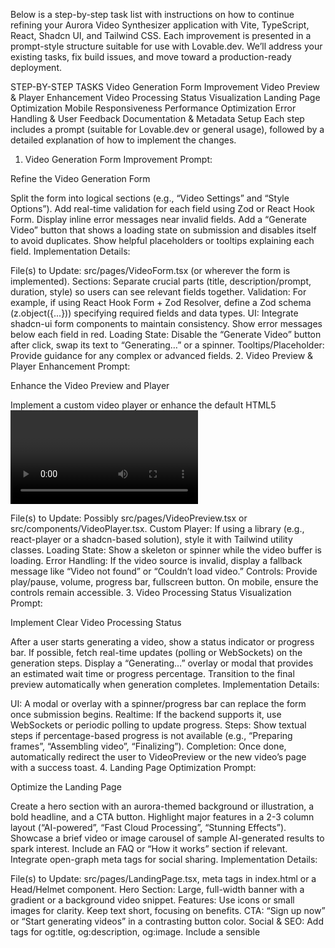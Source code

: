 Below is a step-by-step task list with instructions on how to continue refining your Aurora Video Synthesizer application with Vite, TypeScript, React, Shadcn UI, and Tailwind CSS. Each improvement is presented in a prompt-style structure suitable for use with Lovable.dev. We’ll address your existing tasks, fix build issues, and move toward a production-ready deployment.

STEP-BY-STEP TASKS
Video Generation Form Improvement
Video Preview & Player Enhancement
Video Processing Status Visualization
Landing Page Optimization
Mobile Responsiveness
Performance Optimization
Error Handling & User Feedback
Documentation & Metadata Setup
Each step includes a prompt (suitable for Lovable.dev or general usage), followed by a detailed explanation of how to implement the changes.

1. Video Generation Form Improvement
   Prompt:

Refine the Video Generation Form

Split the form into logical sections (e.g., “Video Settings” and “Style Options”).
Add real-time validation for each field using Zod or React Hook Form.
Display inline error messages near invalid fields.
Add a “Generate Video” button that shows a loading state on submission and disables itself to avoid duplicates.
Show helpful placeholders or tooltips explaining each field.
Implementation Details:

File(s) to Update: src/pages/VideoForm.tsx (or wherever the form is implemented).
Sections: Separate crucial parts (title, description/prompt, duration, style) so users can see relevant fields together.
Validation: For example, if using React Hook Form + Zod Resolver, define a Zod schema (z.object({...})) specifying required fields and data types.
UI: Integrate shadcn-ui form components to maintain consistency. Show error messages below each field in red.
Loading State: Disable the “Generate Video” button after click, swap its text to “Generating…” or a spinner.
Tooltips/Placeholder: Provide guidance for any complex or advanced fields. 2. Video Preview & Player Enhancement
Prompt:

Enhance the Video Preview and Player

Implement a custom video player or enhance the default HTML5 <video> with a consistent aurora theme.
Add playback controls, loading state, and error fallback if the video fails to load.
Display metadata (title, creation date, duration) near the player.
Allow full-screen toggling or a popout option.
Implementation Details:

File(s) to Update: Possibly src/pages/VideoPreview.tsx or src/components/VideoPlayer.tsx.
Custom Player: If using a library (e.g., react-player or a shadcn-based solution), style it with Tailwind utility classes.
Loading State: Show a skeleton or spinner while the video buffer is loading.
Error Handling: If the video source is invalid, display a fallback message like “Video not found” or “Couldn’t load video.”
Controls: Provide play/pause, volume, progress bar, fullscreen button. On mobile, ensure the controls remain accessible. 3. Video Processing Status Visualization
Prompt:

Implement Clear Video Processing Status

After a user starts generating a video, show a status indicator or progress bar.
If possible, fetch real-time updates (polling or WebSockets) on the generation steps.
Display a “Generating…” overlay or modal that provides an estimated wait time or progress percentage.
Transition to the final preview automatically when generation completes.
Implementation Details:

UI: A modal or overlay with a spinner/progress bar can replace the form once submission begins.
Realtime: If the backend supports it, use WebSockets or periodic polling to update progress.
Steps: Show textual steps if percentage-based progress is not available (e.g., “Preparing frames”, “Assembling video”, “Finalizing”).
Completion: Once done, automatically redirect the user to VideoPreview or the new video’s page with a success toast. 4. Landing Page Optimization
Prompt:

Optimize the Landing Page

Create a hero section with an aurora-themed background or illustration, a bold headline, and a CTA button.
Highlight major features in a 2-3 column layout (“AI-powered”, “Fast Cloud Processing”, “Stunning Effects”).
Showcase a brief video or image carousel of sample AI-generated results to spark interest.
Include an FAQ or “How it works” section if relevant.
Integrate open-graph meta tags for social sharing.
Implementation Details:

File(s) to Update: src/pages/LandingPage.tsx, meta tags in index.html or a Head/Helmet component.
Hero Section: Large, full-width banner with a gradient or a background video snippet.
Features: Use icons or small images for clarity. Keep text short, focusing on benefits.
CTA: “Sign up now” or “Start generating videos” in a contrasting button color.
Social & SEO: Add <meta> tags for og:title, og:description, og:image. Include a sensible <title> and <meta name='description'>. 5. Mobile Responsiveness
Prompt:

Ensure Full Mobile Responsiveness

Test each component (Navigation, Dashboard, Forms, Video Preview) on small screens (320px+).
Convert multi-column layouts to single column on narrow devices.
Use a mobile-friendly hamburger menu or bottom tab bar for navigation.
Verify all clickable/tappable areas have sufficient size and spacing.
Implementation Details:

File(s) to Check: All layout components (NavigationBar, Dashboard, VideoForm, etc.).
Tailwind Responsive Classes: md:, lg:, xl: breaks. For example, grid grid-cols-1 sm:grid-cols-2 lg:grid-cols-4 for a responsive grid.
Nav: Hide the desktop nav links behind a hamburger icon using @media (max-width: ...) or Tailwind breakpoints.
Check: Confirm no horizontal scrollbars or overflow. If found, adjust widths or use overflow-hidden.
Testing: Emulate devices in browser dev tools and ensure all critical functionality remains accessible. 6. Performance Optimization
Prompt:

Optimize Performance and Build Size

Implement code splitting with dynamic imports for heavy modules (video player, advanced forms).
Lazy-load images/video thumbnails on the dashboard.
Compress or convert images to modern formats (WebP/AVIF) for faster load times.
Remove unused dependencies and console logs.
Monitor bundle size with Vite’s analyzer plugin.
Implementation Details:

Dynamic Import: For large components, const VideoPlayer = React.lazy(() => import('./VideoPlayer')).
Lazy Loading: Only load media when visible (e.g., react-lazyload or Intersection Observer).
Bundling: Use rollup-plugin-visualizer or Vite’s built-in stats to see what's large.
Cleanup: Remove console.log statements or dev-only code.
Testing: Use Lighthouse or Chrome dev tools Performance tab to measure improvement. 7. Error Handling & User Feedback
Prompt:

Enhance Error Handling and User Feedback

Display form validation errors inline with a red accent and short messages.
Show toast notifications for server errors (auth, video generation) with retry options.
Use a React Error Boundary to catch unexpected crashes and show a user-friendly fallback.
For successful actions (video generation completed, user profile saved), show a brief success toast.
Implementation Details:

Toast: Possibly the shadcn-ui toast. Provide a short description and an “X” close icon.
Inline Validation: Use the validation from Step 1. For errors, highlight the field border in red.
Server Errors: E.g., if /generate-video fails, show a toast “We couldn’t generate your video. Try again or come back later.”
Error Boundary: Wrap top-level routes or components in an <ErrorBoundary> to handle uncaught exceptions. Display fallback UI instead of a blank screen. 8. Documentation & Metadata Setup
Prompt:

Add Comprehensive Documentation and Metadata

Expand README.md with installation steps, environment variables, usage instructions, and deployment guidelines.
Write a “How To Use” doc that covers key flows (uploading prompts, generating videos, previewing results).
Add licensing info (LICENSE file) if needed.
Include a CHANGELOG.md for major changes.
Ensure meta tags (title, description, favicon) are properly set for the final build.
Implementation Details:

README: Outline the project purpose, usage, contributing guidelines, environment variables.
How To Use: A separate markdown file in /docs or part of the README. Step through the user’s journey from sign-up to final video.
License: MIT or another license, placed in root as LICENSE.
Changelog: Summarize major features, bug fixes.
Meta Tags: In index.html or a <Helmet> component for React. Provide <title> and <meta name="description">.
FINAL NOTES
Address Build Failures: Follow the Lovable.dev error messages carefully. Often, small tweaks like removing unused imports, properly typing props, or updating a toast variant will fix the build.
Incremental Commits: Commit each step in a separate branch or with a descriptive commit message, so you can revert if something breaks.
Testing: After each step, build and deploy a preview in Lovable.dev (or locally) to confirm functionality before proceeding.
Production Check: Once all tasks are done, test thoroughly: run a Lighthouse audit, QA each flow on multiple devices, and confirm no console errors.
By following these prompt-style steps, you can systematically improve and finalize your Aurora Video Synthesizer web application for production deployment.
